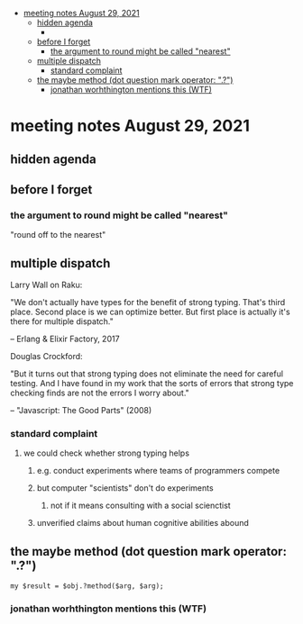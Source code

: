 - [meeting notes August 29, 2021](#org32570f1)
  - [hidden agenda](#orgf763aaf)
    - [](#orgf6b7643)
  - [before I forget](#org31b4f57)
    - [the argument to round might be called "nearest"](#orgdf3be8e)
  - [multiple dispatch](#org2310434)
    - [standard complaint](#orgd545909)
  - [the maybe method (dot question mark operator: ".?")](#orgc872263)
    - [jonathan worhthington mentions this (WTF)](#org555bb9b)


<a id="org32570f1"></a>

# meeting notes August 29, 2021


<a id="orgf763aaf"></a>

## hidden agenda


<a id="orgf6b7643"></a>

### 


<a id="org31b4f57"></a>

## before I forget


<a id="orgdf3be8e"></a>

### the argument to round might be called "nearest"

"round off to the nearest"


<a id="org2310434"></a>

## multiple dispatch

Larry Wall on Raku:

"We don't actually have types for the benefit of strong typing. That's third place. Second place is we can optimize better. But first place is actually it's there for multiple dispatch."

&#x2013; Erlang & Elixir Factory, 2017

Douglas Crockford:

"But it turns out that strong typing does not eliminate the need for careful testing. And I have found in my work that the sorts of errors that strong type checking finds are not the errors I worry about."

&#x2013; "Javascript: The Good Parts" (2008)


<a id="orgd545909"></a>

### standard complaint

1.  we could check whether strong typing helps

    1.  e.g. conduct experiments where teams of programmers compete
    
    2.  but computer "scientists" don't do experiments
    
        1.  not if it means consulting with a social scienctist
    
    3.  unverified claims about human cognitive abilities abound


<a id="orgc872263"></a>

## the maybe method (dot question mark operator: ".?")

```perl6
my $result = $obj.?method($arg, $arg);
```


<a id="org555bb9b"></a>

### jonathan worhthington mentions this (WTF)
